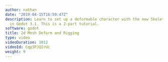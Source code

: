 ```yaml
---
author: nathan
date: "2019-04-15T16:59:47Z"
description: Learn to set up a deformable character with the new Skeleton and Bones
  in Godot 3.1. This is a 2-part tutorial.
software: godot
title: 2d Mesh Deform and Rigging
type: video
videoDuration: 1012
videoId: Cqp3PJQIrUc
weight: 9
---
```



